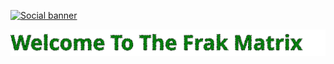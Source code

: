 [![Social banner](https://github.com/frakman1/frakman1/blob/main/assets/matrixrainbanner.gif)](https://github.com/frakman1)

<p align="center">
<img align='center' src="./assets/text.svg">
</p>
